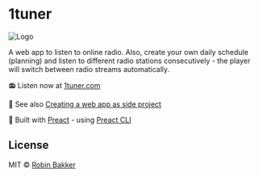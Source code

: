 # 1tuner
![Logo](https://1tuner.com/assets/icons/icon-192x192.png)

A web app to listen to online radio. Also, create your own daily schedule (planning) and listen to different radio stations consecutively - the player will switch between radio streams automatically. 

📻 Listen now at [1tuner.com](https://1tuner.com)

📖 See also [Creating a web app as side project](https://medium.com/@robinbakker/creating-a-web-app-as-side-project-2b8f96a44893)

🚀 Built with [Preact](https://github.com/developit/preact) - using [Preact CLI](https://github.com/developit/preact-cli)

## License
MIT © [Robin Bakker](https://robinbakker.nl)